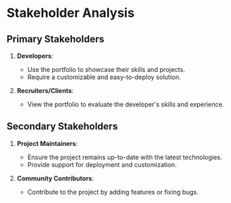 # Stakeholder Analysis

## Primary Stakeholders
1. **Developers**:
   - Use the portfolio to showcase their skills and projects.
   - Require a customizable and easy-to-deploy solution.

2. **Recruiters/Clients**:
   - View the portfolio to evaluate the developer's skills and experience.

## Secondary Stakeholders
1. **Project Maintainers**:
   - Ensure the project remains up-to-date with the latest technologies.
   - Provide support for deployment and customization.

2. **Community Contributors**:
   - Contribute to the project by adding features or fixing bugs.